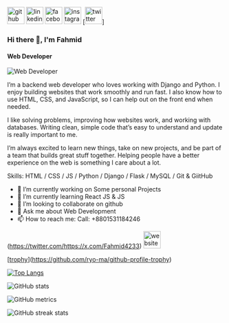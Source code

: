 [<img src='https://cdn.jsdelivr.net/npm/simple-icons@3.0.1/icons/github.svg' alt='github' height='40'>](https://github.com/https://github.com/Fahmid1234)  [<img src='https://cdn.jsdelivr.net/npm/simple-icons@3.0.1/icons/linkedin.svg' alt='linkedin' height='40'>](https://www.linkedin.com/in/https://www.linkedin.com/in/md-fahmid-bin-mostafa//)  [<img src='https://cdn.jsdelivr.net/npm/simple-icons@3.0.1/icons/facebook.svg' alt='facebook' height='40'>](https://www.facebook.com/https://www.facebook.com/mdfahmidbinmostafa)  [<img src='https://cdn.jsdelivr.net/npm/simple-icons@3.0.1/icons/instagram.svg' alt='instagram' height='40'>](https://www.instagram.com/https://www.instagram.com/mdfahmidbinmostafa//)  [<img src='https://cdn.jsdelivr.net/npm/simple-icons@3.0.1/icons/twitter.svg' alt='twitter' height='40'>]

### Hi there 👋, I'm Fahmid
#### Web Developer
![Web Developer](https://media.licdn.com/dms/image/v2/D5616AQHI200x35ot5Q/profile-displaybackgroundimage-shrink_350_1400/profile-displaybackgroundimage-shrink_350_1400/0/1719393776899?e=1752710400&v=beta&t=ArpSq3FFyz0PsCcMXZ7J08W4c42G00tyybbsv9a2B3E)

I’m a backend web developer who loves working with Django and Python. I enjoy building websites that work smoothly and run fast. I also know how to use HTML, CSS, and JavaScript, so I can help out on the front end when needed.

I like solving problems, improving how websites work, and working with databases. Writing clean, simple code that’s easy to understand and update is really important to me.

I’m always excited to learn new things, take on new projects, and be part of a team that builds great stuff together. Helping people have a better experience on the web is something I care about a lot.

Skills: HTML / CSS / JS / Python / Django / Flask / MySQL / Git & GiitHub

- 🔭 I’m currently working on Some personal Projects 
- 🌱 I’m currently learning React JS & JS 
- 👯 I’m looking to collaborate on github 
- 💬 Ask me about Web Development  
- 📫 How to reach me: Call: +8801531184246  


(https://twitter.com/https://x.com/Fahmid4233)  [<img src='https://cdn.jsdelivr.net/npm/simple-icons@3.0.1/icons/icloud.svg' alt='website' height='40'>](https://fahmid1234.github.io/Fahmid-portfolio/)  

[[trophy](https://github-profile-trophy.vercel.app/?username=https://github.com/Fahmid1234)](https://github.com/ryo-ma/github-profile-trophy)

[![Top Langs](https://github-readme-stats.vercel.app/api/top-langs/?username=https://github.com/Fahmid1234)](https://github.com/anuraghazra/github-readme-stats)

![GitHub stats](https://github-readme-stats.vercel.app/api?username=https://github.com/Fahmid1234&show_icons=true)  

![GitHub metrics](https://metrics.lecoq.io/https://github.com/Fahmid1234)  

![GitHub streak stats](https://streak-stats.demolab.com/?user=https://github.com/Fahmid1234)  

